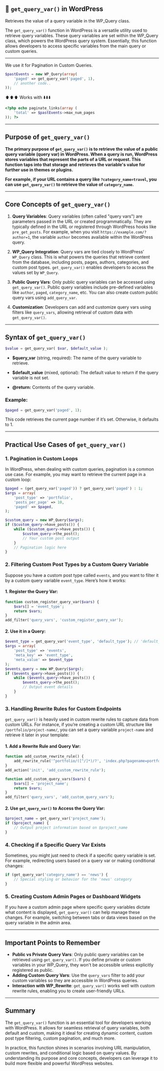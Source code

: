 ## 📌 `get_query_var()` in WordPress

Retrieves the value of a query variable in the WP_Query class.

The `get_query_var()` function in WordPress is a versatile utility used to retrieve query variables. These query variables are set within the WP_Query class, which powers the WordPress query system. Essentially, this function allows developers to access specific variables from the main query or custom queries.

---

We use it for Pagination in Custom Queries.

```php
$pastEvents = new WP_Query(array(
    'paged' => get_query_var('paged', 1),
    // another code..
));
```

⬆️⬆️⬆️ Works with ⬇️⬇️⬇️

```php
<?php echo paginate_links(array (
    'total' => $pastEvents->max_num_pages
)); ?>
```

---

## Purpose of `get_query_var()`
**The primary purpose of `get_query_var()` is to retrieve the value of a public query variable (query var) in WordPress. When a query is run, WordPress stores variables that represent the parts of a URL or request. This function taps into that storage and retrieves the variable's value for further use in themes or plugins.**

**For example, if your URL contains a query like `?category_name=travel`, you can use `get_query_var()` to retrieve the value of `category_name`.**

---

## Core Concepts of `get_query_var()`

1. **Query Variables**: Query variables (often called "query vars") are parameters passed in the URL or created programmatically. They are typically defined in the URL or registered through WordPress hooks like `pre_get_posts`. For example, when you visit `https://example.com/?author=1`, the variable `author` becomes available within the WordPress query.

2. **WP_Query Integration**: Query vars are tied closely to WordPress’ `WP_Query` class. This is what powers the queries that retrieve content from the database, including posts, pages, authors, categories, and custom post types. `get_query_var()` enables developers to access the values set by `WP_Query`.

3. **Public Query Vars**: Only public query variables can be accessed using `get_query_var()`. Public query variables include pre-defined variables like `author`, `paged`, `category_name`, etc. You can also create custom public query vars using `add_query_var`.

4. **Customization**: Developers can add and customize query vars using filters like `query_vars`, allowing retrieval of custom data with `get_query_var()`.

---

## Syntax of `get_query_var()`

```php
$value = get_query_var( $var, $default_value );
```

- **$query_var** (string, required): The name of the query variable to retrieve.
- **$default_value** (mixed, optional): The default value to return if the query variable is not set.

- **@return:** Contents of the query variable.

### Example:

```php
$paged = get_query_var('paged', 1);
```

This code retrieves the current page number if it’s set. Otherwise, it defaults to 1.

---

## Practical Use Cases of `get_query_var()`

### 1. **Pagination in Custom Loops**
In WordPress, when dealing with custom queries, pagination is a common use case. For example, you may want to retrieve the current page in a custom loop:

```php
$paged = (get_query_var('paged')) ? get_query_var('paged') : 1;
$args = array(
    'post_type' => 'portfolio',
    'posts_per_page' => 10,
    'paged' => $paged,
);

$custom_query = new WP_Query($args);
if ($custom_query->have_posts()) {
    while ($custom_query->have_posts()) {
        $custom_query->the_post();
        // Your custom post output
    }
    // Pagination logic here
}
```

### 2. **Filtering Custom Post Types by a Custom Query Variable**
Suppose you have a custom post type called `events`, and you want to filter it by a custom query variable `event_type`. Here’s how it works:

#### 1. Register the Query Var:
```php
function custom_register_query_var($vars) {
    $vars[] = 'event_type';
    return $vars;
}
add_filter('query_vars', 'custom_register_query_var');
```

#### 2. Use it in a Query:
```php
$event_type = get_query_var('event_type', 'default_type'); // 'default_type' is the fallback
$args = array(
    'post_type' => 'events',
    'meta_key' => 'event_type',
    'meta_value' => $event_type
);
$events_query = new WP_Query($args);
if ($events_query->have_posts()) {
    while ($events_query->have_posts()) {
        $events_query->the_post();
        // Output event details
    }
}
```

### 3. **Handling Rewrite Rules for Custom Endpoints**
`get_query_var()` is heavily used in custom rewrite rules to capture data from custom URLs. For instance, if you’re creating a custom URL structure like `/portfolio/project-name/`, you can set a query variable `project-name` and retrieve it later in your template:

#### 1. Add a Rewrite Rule and Query Var:
```php
function add_custom_rewrite_rule() {
    add_rewrite_rule('^portfolio/([^/]*)/?', 'index.php?pagename=portfolio&project_name=$matches[1]', 'top');
}
add_action('init', 'add_custom_rewrite_rule');

function add_custom_query_vars($vars) {
    $vars[] = 'project_name';
    return $vars;
}
add_filter('query_vars', 'add_custom_query_vars');
```

#### 2. Use `get_query_var()` to Access the Query Var:
```php
$project_name = get_query_var('project_name');
if ($project_name) {
    // Output project information based on $project_name
}
```

### 4. **Checking if a Specific Query Var Exists**
Sometimes, you might just need to check if a specific query variable is set. For example, redirecting users based on a query var or making conditional changes:

```php
if (get_query_var('category_name') == 'news') {
    // Special styling or behavior for the 'news' category
}
```

### 5. **Creating Custom Admin Pages or Dashboard Widgets**
If you have a custom admin page where specific query variables dictate what content is displayed, `get_query_var()` can help manage these changes. For example, switching between tabs or data views based on the query variable in the admin area.

---

## Important Points to Remember
- **Public vs Private Query Vars**: Only public query variables can be retrieved using `get_query_var()`. If you define private or custom variables in your WP_Query, they won't be accessible unless explicitly registered as public.
- **Adding Custom Query Vars**: Use the `query_vars` filter to add your custom variables so they are accessible in WordPress queries.
- **Interaction with WP_Rewrite**: `get_query_var()` works well with custom rewrite rules, enabling you to create user-friendly URLs.

---

## Summary
The `get_query_var()` function is an essential tool for developers working with WordPress. It allows for seamless retrieval of query variables, both default and custom, making it ideal for creating dynamic content, custom post type filtering, custom pagination, and much more.

In practice, this function shines in scenarios involving URL manipulation, custom rewrites, and conditional logic based on query values. By understanding its purpose and core concepts, developers can leverage it to build more flexible and powerful WordPress websites.